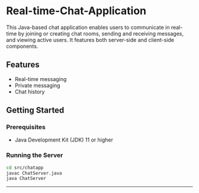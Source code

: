 # Real-time-Chat-Application

This Java-based chat application enables users to communicate in real-time by joining or creating chat rooms, sending and receiving messages, and viewing active users. It features both server-side and client-side components.

## Features
- Real-time messaging
- Private messaging
- Chat history

## Getting Started

### Prerequisites
- Java Development Kit (JDK) 11 or higher

### Running the Server
```bash
cd src/chatapp
javac ChatServer.java
java ChatServer
```



---
